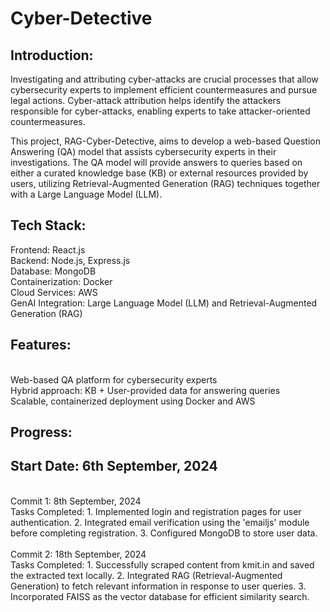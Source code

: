 # Cyber-Detective

## Introduction:
Investigating and attributing cyber-attacks are crucial processes that allow cybersecurity experts to implement efficient countermeasures and pursue legal actions. Cyber-attack attribution helps identify the attackers responsible for cyber-attacks, enabling experts to take attacker-oriented countermeasures.

This project, RAG-Cyber-Detective, aims to develop a web-based Question Answering (QA) model that assists cybersecurity experts in their investigations. The QA model will provide answers to queries based on either a curated knowledge base (KB) or external resources provided by users, utilizing Retrieval-Augmented Generation (RAG) techniques together with a Large Language Model (LLM).
<br>

## Tech Stack:
Frontend: React.js
<br>
Backend: Node.js, Express.js
<br>
Database: MongoDB
<br>
Containerization: Docker
<br>
Cloud Services: AWS
<br>
GenAI Integration: Large Language Model (LLM) and Retrieval-Augmented Generation (RAG)
<br>

## Features:
<br>
Web-based QA platform for cybersecurity experts
<br>
Hybrid approach: KB + User-provided data for answering queries
<br>
Scalable, containerized deployment using Docker and AWS
<br>

## Progress:
## Start Date: 6th September, 2024
<br>
Commit 1: 8th September, 2024
<br>
Tasks Completed:
1. Implemented login and registration pages for user authentication.
2. Integrated email verification using the 'emailjs' module before completing registration.
3. Configured MongoDB to store user data.
<br>

<br>
Commit 2: 18th September, 2024
<br>
Tasks Completed:
1. Successfully scraped content from kmit.in and saved the extracted text locally.
2. Integrated RAG (Retrieval-Augmented Generation) to fetch relevant information in response to user queries.
3. Incorporated FAISS as the vector database for efficient similarity search.
<br>
